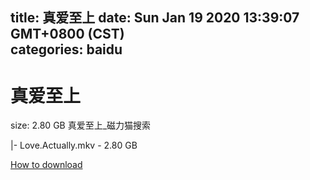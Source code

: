 
title: 真爱至上
date: Sun Jan 19 2020 13:39:07 GMT+0800 (CST)    
categories: baidu
---

# 真爱至上
size: 2.80 GB
 真爱至上_磁力猫搜索
 
|- Love.Actually.mkv - 2.80 GB

[How to download](https://bpcam.bemobtrk.com/go/2ceec3aa-1ca2-46d6-b9ff-aaa5c184517c?jno=3193)